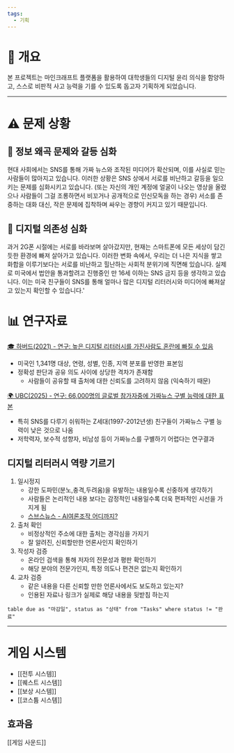 ```yaml
---
tags:
  - 기획
---
```


# 🎯 개요
본 프로젝트는 마인크래프트 플랫폼을 활용하여 대학생들의 디지털 윤리 의식을 함양하고, 스스로 비판적 사고 능력을 기를 수 있도록 돕고자 기획하게 되었습니다.

---
# ⚠️  문제 상황
## 📰 정보 왜곡 문제와 갈등 심화
현대 사회에서는 SNS를 통해 가짜 뉴스와 조작된 미디어가 확산되며, 이를 사실로 믿는 사람들이 많아지고 있습니다.
이러한 상황은 SNS 상에서 서로를 비난하고 갈등을 일으키는 문제를 심화시키고 있습니다. (또는 자신의 개인 계정에 얼굴이 나오는 영상을 올렸으나 사람들이 그걸 조롱하면서 비꼬거나 공개적으로 인신모독을 하는 경우)
서소를 존중하는 대화 대신, 작은 문제에 집착하며 싸우는 경향이 커지고 있기 때문입니다.

## 📱 디지털 의존성 심화
과거 2G폰 시절에는 서로를 바라보며 살아갔지만, 현재는 스마트폰에 모든 세상이 담긴 듯한 환경에 빠져 살아가고 있습니다.
이러한 변화 속에서, 우리는 더 나은 지식을 쌓고 화합을 이루기보다는 서로를 비난하고 힐난하는 사회적 분위기에 직면해 있습니다.
실제로 미국에서 법안을 통과할려고 진행중인 만 16세 이하는 SNS 금지 등을 생각하고 있습니다.
이는 미국 친구들이 SNS를 통해 얼마나 많은 디지털 리터러시와 미디어에 빠져살고 있는지 확인할 수 있습니다.'

# 📊 연구자료

[🎓 하버드(2021) - 연구: 높은 디지털 리터러시를 가진사람도 혼란에 빠질 수 있음](https://misinforeview.hks.harvard.edu/article/digital-literacy-is-associated-with-more-discerning-accuracy-judgments-but-not-sharing-intentions/)
- 미국인 1,341명 대상, 연령, 성별, 인종, 지역 분포를 반영한 표본임
- 정확성 판단과 공유 의도 사이에 상당한 격차가 존재함
	- 사람들이 공유할 때 출처에 대한 신뢰도를 고려하지 않음 (익숙하기 때문)

[🌍 UBC(2025) - 연구: 66,000명의 글로벌 참가자중에 가짜뉴스 구별 능력에 대한 표본](https://news.ubc.ca/2025/04/misinformation-susceptibility-who-falls-for-fake-news/)
- 특히 SNS를 다루기 쉬워하는 Z세대(1997-2012년생) 친구들이 가짜뉴스 구별 능력이 낮은 것으로 나옴
- 저학력자, 보수적 성향자, 비남성 등이 가짜뉴스를 구별하기 어렵다는 연구결과

## 디지털 리터러시 역량 기르기
1. 일시정지
	- 강한 도파민(분노,충격,두려움)을 유발하는 내용일수록 신중하게 생각하기
	- 사람들은 논리적인 내용 보다는 감정적인 내용일수록 더욱 편파적인 시선을 가지게 됨
	- [스브스뉴스 - AI여론조작 어디까지?](https://youtu.be/xuTOnTVrIk4?si=rKOw2kiM7pUlqRqU)
2. 출처 확인
	- 비정상적인 주소에 대한 출처는 경각심을 가지기
	- 잘 알려진, 신뢰할만한 언론사인지 확인하기
3. 작성자 검증
	- 온라인 검색을 통해 저자의 전문성과 평판 확인하기
	- 해당 분야의 전문가인지, 특정 의도나 편견은 없는지 확인하기
4. 교차 검증
	- 같은 내용을 다른 신뢰할 만한 언론사에서도 보도하고 있는지?
	- 인용된 자료나 링크가 실제로 해당 내용을 뒷받침 하는지

```dataview
table due as "마감일", status as "상태" from "Tasks" where status != "완료"
```

---

# 게임 시스템
- [[전투 시스템]]
- [[퀘스트 시스템]]
- [[보상 시스템]]
- [[코스튬 시스템]]
## 효과음
[[게임 사운드]]

